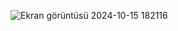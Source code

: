 ![Ekran görüntüsü 2024-10-15 182116](https://github.com/user-attachments/assets/e58b1bc2-7fcc-473e-ba33-a970e9153ab4)
